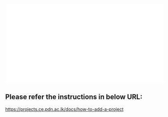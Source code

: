 <p align="center"><img src = "docs/images/Logo.png" width="500" height="250"></p>

## Please refer the instructions in below URL:

https://projects.ce.pdn.ac.lk/docs/how-to-add-a-project
